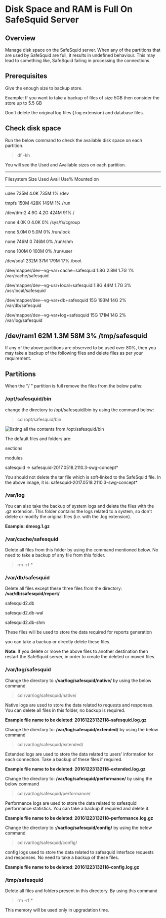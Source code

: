 # Disk Space and RAM is Full On SafeSquid Server

## Overview

Manage disk space on the SafeSquid server. When any of the partitions that are used by SafeSquid are full, it results in undefined behaviour. This may lead to something like, SafeSquid failing in processing the connections.

## Prerequisites

Give the enough size to backup store.

Example: If you want to take a backup of files of size 5GB then consider the store up to 5.5 GB

Don't delete the original log files (.log extension) and database files.

## Check disk space

Run the below command to check the available disk space on each partition.

> df -kh

You will see the Used and Available sizes on each partition.

  -------------------------------------------------------------------------------------------------------------
  Filesystem                                 Size       Used       Avail      Use%       Mounted on
  ------------------------------------------ ---------- ---------- ---------- ---------- ----------------------
  udev                                       735M       4.0K       735M       1%         /dev

  tmpfs                                      150M       428K       149M       1%         /run

  /dev/dm-2                                  4.9G       4.2G       424M       91%        /

  none                                       4.0K       0          4.0K       0%         /sys/fs/cgroup

  none                                       5.0M       0          5.0M       0%         /run/lock

  none                                       746M       0          746M       0%         /run/shm

  none                                       100M       0          100M       0%         /run/user

  /dev/sda1                                  232M       37M        179M       17%        /boot

  /dev/mapper/dev--vg-var+cache+safesquid   1.8G       2.8M       1.7G       1%         /var/cache/safesquid

  /dev/mapper/dev--vg-usr+local+safesquid   1.8G       44M        1.7G       3%         /usr/local/safesquid

  /dev/mapper/dev--vg-var+db+safesquid      15G        193M       14G        2%         /var/db/safesquid

  /dev/mapper/dev--vg-var+log+safesquid     15G        171M       14G        2%         /var/log/safesquid

  /dev/ram1                                  62M        1.3M       58M        3%         /tmp/safesquid
  -------------------------------------------------------------------------------------------------------------

If any of the above partitions are observed to be used over 80%, then you may take a backup of the following files and delete files as per your requirement.

## Partitions

When the "/ " partition is full remove the files from the below paths:

### /opt/safesquid/bin

change the directory to /opt/safesquid/bin by using the command below:

> cd /opt/safesquid/bin

![listing all the contents from /opt/safesquid/bin](/img/Troubleshooting/Disk_space_and_RAM_is_full_on_SafeSquid_server/image1.webp)

The default files and folders are:

sections

modules

safesquid -> safesquid-2017.0518.2110.3-swg-concept*

You should not delete the tar file which is soft-linked to the SafeSquid file. In the above image, it is: safesquid-2017.0518.2110.3-swg-concept*

### /var/log

You can also take the backup of system logs and delete the files with the .gz extension. This folder contains the logs related to a system, so don't delete or modify the original files (i.e. with the .log extension).

**Example: dmesg.1.gz**

### /var/cache/safesquid

Delete all files from this folder by using the command mentioned below. No need to take a backup of any file from this folder.

> rm -rf *

### /var/db/safesquid

Delete all files except these three files from the directory: **/var/db/safesquid/report/**

safesquid2.db

safesquid2.db-wal

safesquid2.db-shm

These files will be used to store the data required for reports generation

you can take a backup or directly delete these files.

**Note**: If you delete or move the above files to another destination then restart the SafeSquid server, in order to create the deleted or moved files.

### /var/log/safesquid

Change the directory to **:/var/log/safesquid/native/** by using the below command

> cd /var/log/safesquid/native/

Native logs are used to store the data related to requests and responses. You can delete all files in this folder, no backup is required.

**Example file name to be deleted: 20161223132118-safesquid.log.gz**

Change the directory to: **/var/log/safesquid/extended/** by using the below command

> cd /var/log/safesquid/extended/

Extended logs are used to store the data related to users' information for each connection. Take a backup of these files if required.

**Example file name to be deleted: 20161223132118-extended.log.gz**

Change the directory to: **/var/log/safesquid/performance/** by using the below command

> cd /var/log/safesquid/performance/

Performance logs are used to store the data related to safesquid performance statistics. You can take a backup if required and delete it.

**Example file name to be deleted: 20161223132118-performance.log.gz**

Change the directory to **:/var/log/safesquid/config/** by using the below command

> cd /var/log/safesquid/config/

config logs used to store the data related to safesquid interface requests and responses. No need to take a backup of these files.

**Example file name to be deleted: 20161223132118-config.log.gz**

### /tmp/safesquid

Delete all files and folders present in this directory. By using this command

> rm -rf *

This memory will be used only in upgradation time.
